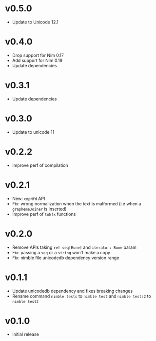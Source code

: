 v0.5.0
==================

* Update to Unicode 12.1

v0.4.0
==================

* Drop support for Nim 0.17
* Add support for Nim 0.19
* Update dependencies

v0.3.1
==================

* Update dependencies

v0.3.0
==================

* Update to unicode 11

v0.2.2
==================

* Improve perf of compilation

v0.2.1
==================

* New: `cmpNfd` API
* Fix: wrong normalization when the text is malformed
  (i.e when a `graphemeJoiner` is inserted)
* Improve perf of `toNfx` functions

v0.2.0
==================

* Remove APIs taking `ref seq[Rune]` and `iterator: Rune` param
* Fix: passing a `seq` or a `string` won't make a copy
* Fix: nimble file unicodedb dependency version range

v0.1.1
==================

* Update unicodedb dependency
  and fixes breaking changes
* Rename command `nimble tests` to `nimble test` and
  `nimble tests2` to `nimble test2`

v0.1.0
==================

* Initial release
